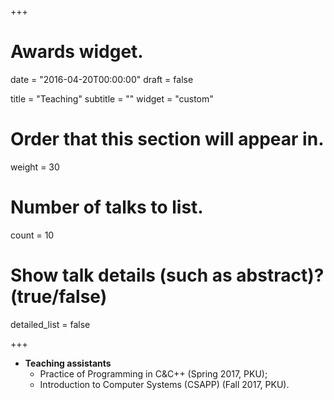 +++
# Awards widget.

date = "2016-04-20T00:00:00"
draft = false

title = "Teaching"
subtitle = ""
widget = "custom"

# Order that this section will appear in.
weight = 30

# Number of talks to list.
count = 10

# Show talk details (such as abstract)? (true/false)
detailed_list = false

+++

- **Teaching assistants**
  - Practice of Programming in C&C++ (Spring 2017, PKU);
  - Introduction to Computer Systems (CSAPP) (Fall 2017, PKU).